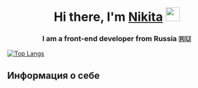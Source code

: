 
<h1 align="center">Hi there, I'm <a href="https://vk.com/im?peers=49108975" target="_blank">Nikita</a> 
<img src="https://github.com/blackcater/blackcater/raw/main/images/Hi.gif" height="32"/></h1>
<h3 align="center">I am a front-end developer from Russia 🇷🇺</h3>

[![Top Langs](https://github-readme-stats.vercel.app/api/top-langs/?username=prostobronik)](https://github.com/anuraghazra/github-readme-stats)

<!--[![Readme Card](https://github-readme-stats.vercel.app/api/pin/?username=protobronik&repo=github-readme-stats)](https://github.com/anuraghazra/github-readme-stats)-->

## Информация о себе


<!--
**prostobronik/prostobronik** is a ✨ _special_ ✨ repository because its `README.md` (this file) appears on your GitHub profile.

Here are some ideas to get you started:

- 🔭 I’m currently working on ...
- 🌱 I’m currently learning ...
- 👯 I’m looking to collaborate on ...
- 🤔 I’m looking for help with ...
- 💬 Ask me about ...
- 📫 How to reach me: ...
- 😄 Pronouns: ...
- ⚡ Fun fact: ...
-->

